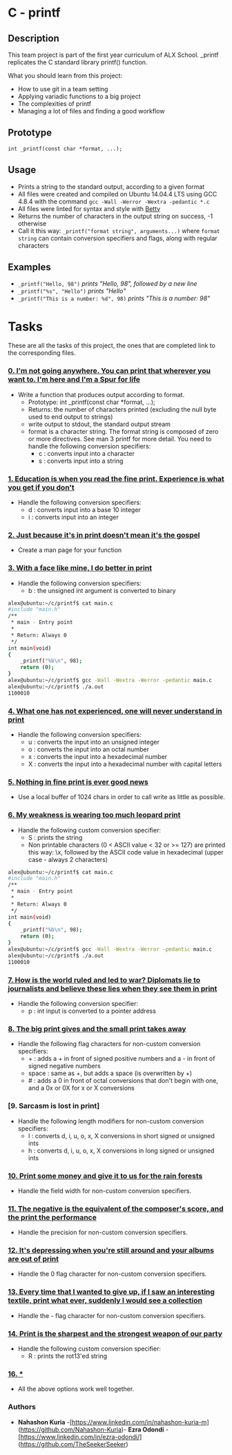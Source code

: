 #  C - printf

## Description

This team project is part of the first year curriculum of ALX School.
\_printf replicates the C standard library printf() function.

What you should learn from this project:

- How to use git in a team setting
- Applying variadic functions to a big project
- The complexities of printf
- Managing a lot of files and finding a good workflow

## Prototype

`int _printf(const char *format, ...);`

## Usage

- Prints a string to the standard output, according to a given format
- All files were created and compiled on Ubuntu 14.04.4 LTS using GCC 4.8.4 with the command `gcc -Wall -Werror -Wextra -pedantic *.c`
- All files were linted for syntax and style with [Betty](https://github.com/holbertonschool/Betty)
- Returns the number of characters in the output string on success, -1 otherwise
- Call it this way: `_printf("format string", arguments...)` where `format string` can contain conversion specifiers and flags,
  along with regular characters

## Examples

- `_printf("Hello, 98")` _prints "Hello, 98", followed by a new line_
- `_printf("%s", "Hello")` _prints "Hello"_
- `_printf("This is a number: %d", 98)` _prints "This is a number: 98"_

# Tasks

These are all the tasks of this project, the ones that are completed link to the corresponding files.

### [0. I'm not going anywhere. You can print that wherever you want to. I'm here and I'm a Spur for life](./_printf.c)

- Write a function that produces output according to format.
  - Prototype: int \_printf(const char \*format, ...);
  - Returns: the number of characters printed (excluding the null byte used to end output to strings)
  - write output to stdout, the standard output stream
  - format is a character string. The format string is composed of zero or more directives. See man 3 printf for more detail. You need to handle the following conversion specifiers:
    - c : converts input into a character
    - s : converts input into a string

### [1. Education is when you read the fine print. Experience is what you get if you don't](./print_nums.c)

- Handle the following conversion specifiers:
  - d : converts input into a base 10 integer
  - i : converts input into an integer

### [2. Just because it's in print doesn't mean it's the gospel](./man_3_printf)
- Create a man page for your function

### [3. With a face like mine, I do better in print](./print_bases.c)

- Handle the following conversion specifiers:
  - b : the unsigned int argument is converted to binary

```sh
alex@ubuntu:~/c/printf$ cat main.c
#include "main.h"
/**
 * main - Entry point
 *
 * Return: Always 0
 */
int main(void)
{
    _printf("%b\n", 98);
    return (0);
}
alex@ubuntu:~/c/printf$ gcc -Wall -Wextra -Werror -pedantic main.c
alex@ubuntu:~/c/printf$ ./a.out
1100010
```

### [4. What one has not experienced, one will never understand in print](./print_bases.c)

- Handle the following conversion specifiers:
  - u : converts the input into an unsigned integer
  - o : converts the input into an octal number
  - x : converts the input into a hexadecimal number
  - X : converts the input into a hexadecimal number with capital letters

### [5. Nothing in fine print is ever good news](./write_funcs.c)

- Use a local buffer of 1024 chars in order to call write as little as possible.

### [6. My weakness is wearing too much leopard print](./print_custom.c)

- Handle the following custom conversion specifier:
  - S : prints the string
  - Non printable characters (0 < ASCII value < 32 or >= 127) are printed this way: \x, followed by the ASCII code value in hexadecimal (upper case - always 2 characters)

```sh
alex@ubuntu:~/c/printf$ cat main.c
#include "main.h"
/**
 * main - Entry point
 *
 * Return: Always 0
 */
int main(void)
{
    _printf("%b\n", 98);
    return (0);
}
alex@ubuntu:~/c/printf$ gcc -Wall -Wextra -Werror -pedantic main.c
alex@ubuntu:~/c/printf$ ./a.out
1100010
```

### [7. How is the world ruled and led to war? Diplomats lie to journalists and believe these lies when they see them in print](./print_address.c)

- Handle the following conversion specifier:
  - p : int input is converted to a pointer address

### [8. The big print gives and the small print takes away](./get_flag.c)

- Handle the following flag characters for non-custom conversion specifiers:
  - \+ : adds a \+ in front of signed positive numbers and a \- in front of signed negative numbers
  - space : same as \+, but adds a space (is overwritten by \+)
  - \# : adds a 0 in front of octal conversions that don't begin with one, and a 0x or 0X for x or X conversions

### [9. Sarcasm is lost in print]

- Handle the following length modifiers for non-custom conversion specifiers:
  - l : converts d, i, u, o, x, X conversions in short signed or unsigned ints
  - h : converts d, i, u, o, x, X conversions in long signed or unsigned ints
### [10. Print some money and give it to us for the rain forests](./)

- Handle the field width for non-custom conversion specifiers.

### [11. The negative is the equivalent of the composer's score, and the print the performance](./)

- Handle the precision for non-custom conversion specifiers.

### [12. It's depressing when you're still around and your albums are out of print](./)

- Handle the 0 flag character for non-custom conversion specifiers.

### [13. Every time that I wanted to give up, if I saw an interesting textile, print what ever, suddenly I would see a collection](./)

- Handle the - flag character for non-custom conversion specifiers.

### [14. Print is the sharpest and the strongest weapon of our party](./print_custom.c)

- Handle the following custom conversion specifier:
  - R : prints the rot13'ed string

### [16. \* ](./)

- All the above options work well together.

### Authors

- **Nahashon Kuria** -[https://www.linkedin.com/in/nahashon-kuria-m] (https://github.com/Nahashon-Kuria)- 
**Ezra Odondi** -[https://www.linkedin.com/in/ezra-odondi/] (https://github.com/TheSeekerSeeker)